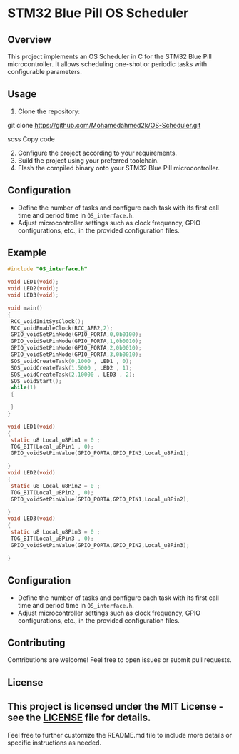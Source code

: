 # STM32 Blue Pill OS Scheduler

## Overview

This project implements an OS Scheduler in C for the STM32 Blue Pill microcontroller. It allows scheduling one-shot or periodic tasks with configurable parameters.

## Usage

1. Clone the repository:

git clone https://github.com/Mohamedahmed2k/OS-Scheduler.git

scss
Copy code

2. Configure the project according to your requirements.
3. Build the project using your preferred toolchain.
4. Flash the compiled binary onto your STM32 Blue Pill microcontroller.

## Configuration

- Define the number of tasks and configure each task with its first call time and period time in `OS_interface.h`.
- Adjust microcontroller settings such as clock frequency, GPIO configurations, etc., in the provided configuration files.

## Example

```c
#include "OS_interface.h"

void LED1(void);
void LED2(void);
void LED3(void);

void main()
{
 RCC_voidInitSysClock();
 RCC_voidEnableClock(RCC_APB2,2);
 GPIO_voidSetPinMode(GPIO_PORTA,0,0b0100);
 GPIO_voidSetPinMode(GPIO_PORTA,1,0b0010);
 GPIO_voidSetPinMode(GPIO_PORTA,2,0b0010);
 GPIO_voidSetPinMode(GPIO_PORTA,3,0b0010);
 SOS_voidCreateTask(0,1000 , LED1 , 0);
 SOS_voidCreateTask(1,5000 , LED2 , 1);
 SOS_voidCreateTask(2,10000 , LED3 , 2);
 SOS_voidStart();
 while(1)
 {

 }
}

void LED1(void)
{
 static u8 Local_u8Pin1 = 0 ;
 TOG_BIT(Local_u8Pin1 , 0);
 GPIO_voidSetPinValue(GPIO_PORTA,GPIO_PIN3,Local_u8Pin1);

}
void LED2(void)
{
 static u8 Local_u8Pin2 = 0 ;
 TOG_BIT(Local_u8Pin2 , 0);
 GPIO_voidSetPinValue(GPIO_PORTA,GPIO_PIN1,Local_u8Pin2);

}
void LED3(void)
{
 static u8 Local_u8Pin3 = 0 ;
 TOG_BIT(Local_u8Pin3 , 0);
 GPIO_voidSetPinValue(GPIO_PORTA,GPIO_PIN2,Local_u8Pin3);

}


```
## Configuration

- Define the number of tasks and configure each task with its first call time and period time in `OS_interface.h`.
- Adjust microcontroller settings such as clock frequency, GPIO configurations, etc., in the provided configuration files.

## Contributing

Contributions are welcome! Feel free to open issues or submit pull requests.

## License

This project is licensed under the MIT License - see the [LICENSE](LICENSE) file for details.
---
Feel free to further customize the README.md file to include more details or specific instructions as needed.





 

